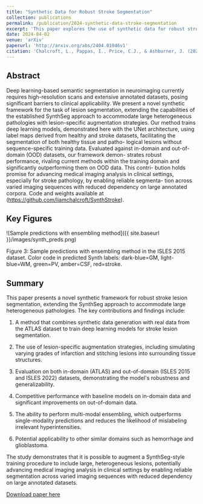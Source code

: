```yaml
---
title: "Synthetic Data for Robust Stroke Segmentation"
collection: publications
permalink: /publication/2024-synthetic-data-stroke-segmentation
excerpt: 'This paper explores the use of synthetic data for robust stroke segmentation.'
date: 2024-04-02
venue: 'arXiv'
paperurl: 'http://arxiv.org/abs/2404.01946v1'
citation: 'Chalcroft, L., Pappas, I., Price, C.J., & Ashburner, J. (2024). Synthetic Data for Robust Stroke Segmentation. <i>arXiv preprint</i>. arXiv:2404.01946v1.'
---
```


## Abstract
Deep learning-based semantic segmentation in neuroimaging
currently requires high-resolution scans and extensive annotated datasets,
posing significant barriers to clinical applicability. We present a novel
synthetic framework for the task of lesion segmentation, extending the
capabilities of the established SynthSeg approach to accommodate large
heterogeneous pathologies with lesion-specific augmentation strategies.
Our method trains deep learning models, demonstrated here with the
UNet architecture, using label maps derived from healthy and stroke
datasets, facilitating the segmentation of both healthy tissue and patho-
logical lesions without sequence-specific training data. Evaluated against
in-domain and out-of-domain (OOD) datasets, our framework demon-
strates robust performance, rivaling current methods within the training
domain and significantly outperforming them on OOD data. This contri-
bution holds promise for advancing medical imaging analysis in clinical
settings, especially for stroke pathology, by enabling reliable segmenta-
tion across varied imaging sequences with reduced dependency on large
annotated corpora. Code and weights available at (https://github.com/liamchalcroft/SynthStroke).

## Key Figures
![Sample predictions with ensembling method]({{ site.baseurl }}/images/synth_preds.png)

Figure 3: Sample predictions with ensembling method in the ISLES 2015 dataset. Color code in predicted Synth labels: dark-blue=GM, light-blue=WM, green=PV, amber=CSF, red=stroke.

## Summary
This paper presents a novel synthetic framework for robust stroke lesion segmentation, extending the SynthSeg approach to accommodate large heterogeneous pathologies. The key contributions and findings include:

1. A method that combines synthetic data generation with real data from the ATLAS dataset to train deep learning models for stroke lesion segmentation.

2. The use of lesion-specific augmentation strategies, including simulating varying grades of infarction and stitching lesions into surrounding tissue structures.

3. Evaluation on both in-domain (ATLAS) and out-of-domain (ISLES 2015 and ISLES 2022) datasets, demonstrating the model's robustness and generalizability.

4. Competitive performance with baseline models on in-domain data and significant improvements on out-of-domain data.

5. The ability to perform multi-modal ensembling, which outperforms single-modality predictions and reduces the likelihood of mislabeling irrelevant hyperintensities.

6. Potential applicability to other similar domains such as hemorrhage and glioblastoma.

The study demonstrates that it is possible to augment a SynthSeg-style training procedure to include large, heterogeneous lesions, potentially advancing medical imaging analysis in clinical settings by enabling reliable segmentation across varied imaging sequences with reduced dependency on large annotated datasets.

[Download paper here](http://arxiv.org/abs/2404.01946v1)
